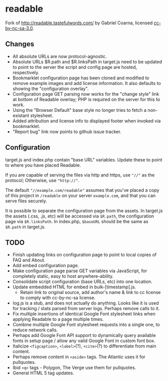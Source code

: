 readable
========
Fork of http://readable.tastefulwords.com/ by Gabriel Coarna, licensed [cc-by-nc-sa-3.0](http://creativecommons.org/licenses/by-nc-sa/3.0/).

Changes
-------
* All absolute URLs are now protocol-agnostic.
* Absolute URLs $R.path and $R.linksPath in target.js need to be updated to point to the server the script and config page are hosted, respectively.
* Bookmarklet configuration page has been cloned and modified to remove example images and add license information. It also defaults to showing the "configuration overlay".
* Configuration page GET parsing now works for the "change style" link at bottom of Readable overlay; PHP is required on the server for this to work.
* Using the "Browser Default" base style no longer tries to fetch a non-existant stylesheet.
* Added attribution and license info to displayed footer when invoked via bookmarklet.
* "Report bug" link now points to github issue tracker.

Configuration
-------------
target.js and index.php contain "base URL" variables. Update these to point to where you have placed Readable.

If you are capable of serving the files via http and https, use `"//"` as the protocol; Otherwise, use `"http://"`.

The default `"//example.com/readable"` assumes that you've placed a copy of this project in `/readable` on your server `example.com`, and that you can serve files securely.

It is possible to separate the configuration page from the assets. In target.js the assets (.css, .js, etc) will be accessed via `$R.path`, the configuration page via `$R.linksPath`. In index.php, `$baseURL` should be the same as `$R.path` in target.js. 

TODO
----
* Finish updating links on configuration page to point to local copies of FAQ and About.
* Add embed configuration page.
* Make configuration page parse GET variables via JavaScript, for completely static, easy to host anywhere-ability.
* Consolidate script configuration (base URLs, etc) into one location.
* Update embedded HTML for embed in bulk-[timestamp].js. 
    * Retain link to original source, add author's name & link to cc license to comply with cc-by-nc-sa license.
* log.js is a stub, and does not actually do anything. Looks like it is used for tracking / stats parsed from server logs. Perhaps remove calls to it.
* Fix multiple insertions of identical Google Font stylesheet links when applying Readable to a page multiple times.
* Combine multiple Google Font stylesheet requests into a single one, to reduce network calls.
* Perhaps add Google Font API support to dynamically query available fonts in setup page / allow any valid Google Font in custom font box.
* Italicize `<figcaption>`, `<label>`(?), `<cite>`(?)  to differentiate from main content. 
* Perhaps remove content in `<aside>` tags. The Atlantic uses it for pullquotes.
* Ibid `<q>` tags - Polygon, The Verge use them for pullquotes.
* General HTML 5 tag updates.

